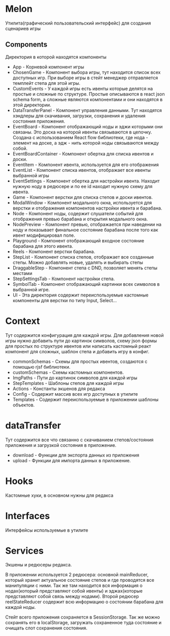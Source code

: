 # Melon

Утилита(графический пользовательский интерфейс) для создания сценариев игры

## Components

Директория в которой находятся компоненты

- App - Корневой компонент игры
- ChosenGame - Компонент выбора игры, тут находится список всех доступных игр. При выборе игры в стейт менеджер отправляется темплейт степа для этой игры.
- CustomEvents - У каждой игры есть ивенты которые делятся на простые и сложные по структуре. Простые описываются в react json schema form, а сложные являются компонентами и они находятся в этой директории.
- DataTransferPanel - Компонент управления данными. Тут находятся хэндлеры для скачивания, загрузки, сохранения и удаления состояния приложения.
- EventBoard - Компонент отображающий ноды и эджи которыми они связаны. Это доска на которой ивенты связываются в цепочку. Создана с использованием React flow библиотеки, где нода - элемент на доске, а эдж - нить которой ноды связываются между собой.
- EventBoardContainer - Компонент обертка для списка ивентов и доски.
- EventItem - Компонент ивента, используется для его отображения
- EventList - Компонент списка ивентов, отображает все ивенты выбранной игры
- EventSettings - Компонент обертка для настройки ивента. Находит нужную ноду в редюсере и по ее id находит нужную схему для ивента.
- Game - Компонент верстки для списка степов и доски ивентов.
- ModalWindow - Компонент модального окна, используется для верстки и отображения компонентов настройки ивента и барабана.
- Node - Компонент ноды, содержит слушатели событий для отображения превью барабана и открытия модального окна.
- NodePreview - Компонент превью, отображается при наведении на ноду и показывает финальное состояние барабана после того как ивент модифицировал поле.
- Playground - Компонент отображающий входное состояние барабана для этого ивента.
- Reels - Компонент верстки барабана.
- StepList - Компонент списка степов, отображает все созданные степы. Можно добавлять новые, удалять и выбирать степы
- DraggableStep - Компонент степа с DND, позволяет менять степы местами
- StepSettingsTab - Компонент настройки степа.
- SymbolTab - Компонент отображающий картинки всех символов в выбранной игре.
- UI - Эта директория содержит переиспользуемые кастомные компоненты для верстки по типу Input, Select...

# Context

Тут содержится конфигурация для каждой игры. Для добавления новой игры нужно добавить пути до картинок символов, схему json формы для простых по структуре ивентов или написать кастомный реакт компонент для сложных, шаблон степа и добавить игру в конфиг.

- commonSchemas - Схемы для простых ивентов, создаются с помощью rjsf библиотеки.
- customSchemas - Схемы кастомных компонентов.
- ImgPaths - Пути до картинок символов для каждой игры
- StepTemplates - Шаблоны степов для каждой игры
- Actions - Константы экшенов для редакса
- Config - Содержит массив всех игр доступных в утилите
- Templates - Содержит переиспользуемые в приложении шаблоны объектов.

# dataTransfer

Тут содержится все что связанно с скачиванием степов/состояния приложения и загрузкой состояния в приложение.

- download - Функции для экспорта данных из приложения
- upload - Функции для импорта данных в приложение.

# Hooks

Кастомные хуки, в основном нужны для редакса

# Interfaces

Интерфейсы используемые в утилите

# Services

Экшены и редюсеры редакса.

В приложении используется 2 редюсера: основной mainReducer, который хранит актуальное состояние степов и где проводятся все манипуляции с ними. Так же там находится вся информация о нодах(который представляют собой ивенты) и эджах(которые представляют собой связь между нодами). Второй редюсер reelStateReducer содержит всю информацию о состоянии барабана для каждой ноды.

Стейт всего приложения сохраняется в SessionStorage. Так же можно сохранять его в localStorage, загружать сохраненное туда состояние и очищать слот сохранения состояния.

